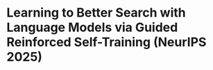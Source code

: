 # Learning to Better Search with Language Models via Guided Reinforced Self-Training (NeurIPS 2025)
